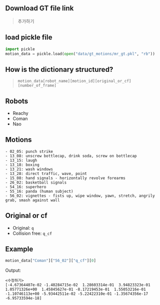 ## Download GT file link
> 추가하기

## load pickle file
```python
import pickle
motion_data = pickle.load(open("data/gt_motions/mr_gt.pkl", "rb"))
```

## How is the dictionary structured?
> `motion_data[robot_name][motion_id][original_or_cf][number_of_frame]`

## Robots
- Reachy
- Coman
- Nao

## Motions
```
- 02_05: punch strike
- 13_08: unscrew bottlecap, drink soda, screw on bottlecap
- 13_15: laugh
- 13_18: boxing
- 13_21: wash windows
- 13_28: direct traffic, wave, point
- 15_08: hand signals - horizontally revolve forearms
- 26_02: basketball signals
- 54_16: superhero
- 55_16: panda (human subject)
- 56_02: vignettes - fists up, wipe window, yawn, stretch, angrily grab, smash against wall
```

## Original or cf
- Original: `q`
- Collision free: `q_cf`

## Example
```python
motion_data["Coman"]["56_02"]["q_cf"][0]
```

Output:
```
<수정하기>
[-4.67364407e-02 -1.40284715e-02  1.28603314e-01  3.94823323e-01 1.05771326e+00  1.45845627e-01 -8.17219453e-01  1.55053216e-01 -1.10746113e+00 -5.93442511e-02 -5.22422310e-01 -1.35674356e-17 -6.95733594e-18]
```

